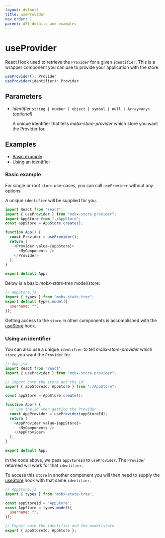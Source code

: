 ```yaml
---
layout: default
title: useProvider
nav_order: 1
parent: API details and examples
---
```


# useProvider

React Hook used to retrieve the `Provider` for a given `identifier`. This is a wrapper component you can use to provide your application with the store.

```javascript
useProvider(): Provider
useProvider(identifier): Provider
```

## Parameters

- _identifier_ `string | number | object | symbol | null | Array<any>` _(optional)_

  A unique identifier that tells _mobx-store-provider_ which store you want the Provider for.

## Examples

- [Basic example](#basic-example)
- [Using an identifier](#using-an-identifier)

### Basic example

For single or root `store` use-cases, you can call `useProvider` without any options.

A unique `identifier` will be supplied for you.

```javascript
import React from "react";
import { useProvider } from "mobx-store-provider";
import AppStore from "./AppStore";
const appStore = AppStore.create();

function App() {
  const Provider = useProvider();
  return (
    <Provider value={appStore}>
      <MyComponents />
    </Provider>
  );
}

export default App;
```

Below is a basic _mobx-state-tree_ model/store:

```javascript
// AppStore.js
import { types } from "mobx-state-tree";
export default types.model({
  username: "",
});
```

Getting access to the `store` in other components is accomplished with the [useStore](/api/useStore) hook.

### Using an identifier

You can also use a unique `identifier` to tell _mobx-store-provider_ which `store` you want the `Provider` for.

```javascript
// App.jsx
import React from "react";
import { useProvider } from "mobx-store-provider";

// Import both the store and the id
import { appStoreId, AppStore } from "./AppStore";

const appStore = AppStore.create();

function App() {
  // use the id when getting the Provider
  const AppProvider = useProvider(appStoreId);
  return (
    <AppProvider value={appStore}>
      <MyComponents />
    </AppProvider>
  );
}

export default App;
```

In the code above, we pass `appStoreId` to `useProvider`. The `Provider` returned will work for that `identifier`.

To access this `store` in another component you will then need to supply the [useStore](/api/useStore) hook with that same `identifier`.

```javascript
// AppStore.js
import { types } from "mobx-state-tree";

const appStoreId = "AppStore";
const AppStore = types.model({
  username: "",
});

// Export both the identifier and the model/store
export { appStoreId, AppStore };
```
